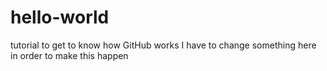# hello-world
tutorial to get to know how GitHub works
I have to change something here in order to make this happen
